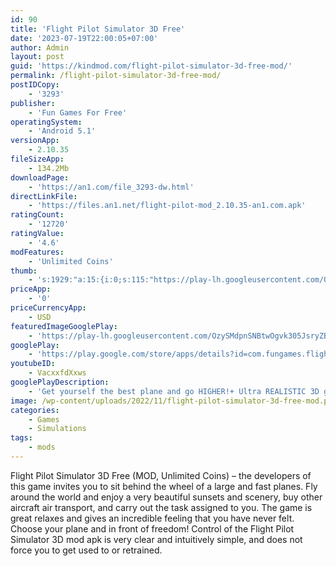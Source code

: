 ```yaml
---
id: 90
title: 'Flight Pilot Simulator 3D Free'
date: '2023-07-19T22:00:05+07:00'
author: Admin
layout: post
guid: 'https://kindmod.com/flight-pilot-simulator-3d-free-mod/'
permalink: /flight-pilot-simulator-3d-free-mod/
postIDCopy:
    - '3293'
publisher:
    - 'Fun Games For Free'
operatingSystem:
    - 'Android 5.1'
versionApp:
    - 2.10.35
fileSizeApp:
    - 134.2Mb
downloadPage:
    - 'https://an1.com/file_3293-dw.html'
directLinkFile:
    - 'https://files.an1.net/flight-pilot-mod_2.10.35-an1.com.apk'
ratingCount:
    - '12720'
ratingValue:
    - '4.6'
modFeatures:
    - 'Unlimited Coins'
thumb:
    - 's:1929:"a:15:{i:0;s:115:"https://play-lh.googleusercontent.com/OL5H8npAU5KeYb3EtL5cyUXg-MgH7eHhvKWovMCh31SupjriI2iWQENGgljLXQ_GCSY=w526-h296";i:1;s:114:"https://play-lh.googleusercontent.com/ZA20OTKt04chpOIvS-QbJlSbWJkBjjAzlqb89s3LFOyKZ7CiGva9A_yF-8A4jgR85A=w526-h296";i:2;s:114:"https://play-lh.googleusercontent.com/BiilX3gSeM24YM9hFV6pn1WlNCAb3veTqgqsL_SMvuBiznagG3STsotUdHynxz8qBA=w526-h296";i:3;s:115:"https://play-lh.googleusercontent.com/IO3DvjBz-n5f2It4R9RavIu0icsK10omm5oOjcIaVvWoYItKgWVwhhTaCjJCtqXnIFg=w526-h296";i:4;s:114:"https://play-lh.googleusercontent.com/mkoU4aM6dF2D3HQBNbk0wumxAdbd9whmNdfa2Q4CO0bXPwNHX3uGh8sT1adOOR_3ZA=w526-h296";i:5;s:115:"https://play-lh.googleusercontent.com/wwdnbMXpp_zIaTyq_t4XRffoM31fU4es5zIaVn5bEiv52z1VKgBlFlVw5fbjetjjAtY=w526-h296";i:6;s:114:"https://play-lh.googleusercontent.com/3cNLf-rQk1r_v7g6DzPcFO0rQqNwdi3PC9M2VkpMcMNiDwVdbWILCreSqxTZMq0tug=w526-h296";i:7;s:114:"https://play-lh.googleusercontent.com/lQ7MN3J4e3eJleNqnLXsBmAiUN1hEqugNadT11n27DhXqJzUlF0SwIQVBJ_PLrL3rA=w526-h296";i:8;s:116:"https://play-lh.googleusercontent.com/zzu94Tj196LVOP6jWauFimQpO3P1T_cBbgqKLgLkmsaT_xpsMk9YliaXJPU9BlPJ627a=w526-h296";i:9;s:115:"https://play-lh.googleusercontent.com/Zt_8pUZ41kxr8RlD5h5FBbYNql8ArJYvq-vyFudWCU9K4b5oRpnX-QrPcWW8hb7Nb-k=w526-h296";i:10;s:115:"https://play-lh.googleusercontent.com/AJZutvZxeJxInt1qGXOwEKSnpgsLb0p1a67CW239lFtua9Fsr0BYCQSWKMMczfwyg-A=w526-h296";i:11;s:115:"https://play-lh.googleusercontent.com/Pb29p5YGht4ZZJVHs_j8DUcobeu3l1M9oRyjdD97Ke286D9tVWv1J4t1HPFl0vPkhm8=w526-h296";i:12;s:114:"https://play-lh.googleusercontent.com/i2ZnaNiHnRsaGAgJ6mL5NVxUamBS0lWTVrD-aub-_Zzhz8_7FG-x53R7CxWOkwOtaA=w526-h296";i:13;s:116:"https://play-lh.googleusercontent.com/gXGrx5PTWWa2AMoF6bV7IDIU2-KQZIGR9qvTb-ZG4vj9_lOkpCNx3Zk01l-QRgujN2G4=w526-h296";i:14;s:116:"https://play-lh.googleusercontent.com/Oamlc5cQnSB7NzNpN2wjLmacC0HpGi7cnkx41JGrwQokap8OJ6OXiyhrCkmm57FPCc5m=w526-h296";}";'
priceApp:
    - '0'
priceCurrencyApp:
    - USD
featuredImageGooglePlay:
    - 'https://play-lh.googleusercontent.com/OzySMdpnSNBtwOgvk305JsryZBbcVsubgO1j3UiyGB_BE0jGGZpjM8BhAWZB-JoUczA'
googlePlay:
    - 'https://play.google.com/store/apps/details?id=com.fungames.flightpilot'
youtubeID:
    - VacxxfdXxws
googlePlayDescription:
    - 'Get yourself the best plane and go HIGHER!+ Ultra REALISTIC 3D graphics and cool animations.+ Tons of real-life planes: from single engine props to SUPERSONIC JETS, from airliners to military aircraft.'
image: /wp-content/uploads/2022/11/flight-pilot-simulator-3d-free-mod.png
categories:
    - Games
    - Simulations
tags:
    - mods
---
```


Flight Pilot Simulator 3D Free (MOD, Unlimited Coins) – the developers of this game invites you to sit behind the wheel of a large and fast planes. Fly around the world and enjoy a very beautiful sunsets and scenery, buy other aircraft air transport, and carry out the task assigned to you. The game is great relaxes and gives an incredible feeling that you have never felt. Choose your plane and in front of freedom! Control of the Flight Pilot Simulator 3D mod apk is very clear and intuitively simple, and does not force you to get used to or retrained.